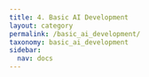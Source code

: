 ```yaml
---
title: 4. Basic AI Development
layout: category
permalink: /basic_ai_development/
taxonomy: basic_ai_development
sidebar:
  nav: docs
---
```

 